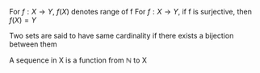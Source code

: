 For $f:X\rightarrow Y$, $f(X)$ denotes range of f
For $f:X\rightarrow Y$, if f is surjective, then $f(X) = Y$

Two sets are said to have same cardinality if there exists a bijection between them

A sequence in X is a function from $\mathbb N$ to X


